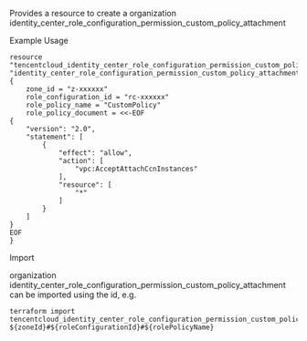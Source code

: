Provides a resource to create a organization identity_center_role_configuration_permission_custom_policy_attachment

Example Usage

```hcl
resource "tencentcloud_identity_center_role_configuration_permission_custom_policy_attachment" "identity_center_role_configuration_permission_custom_policy_attachment" {
    zone_id = "z-xxxxxx"
    role_configuration_id = "rc-xxxxxx"
    role_policy_name = "CustomPolicy"
	role_policy_document = <<-EOF
{
    "version": "2.0",
    "statement": [
        {
            "effect": "allow",
            "action": [
                "vpc:AcceptAttachCcnInstances"
            ],
            "resource": [
                "*"
            ]
        }
    ]
}
EOF
}
```

Import

organization identity_center_role_configuration_permission_custom_policy_attachment can be imported using the id, e.g.

```
terraform import tencentcloud_identity_center_role_configuration_permission_custom_policy_attachment.identity_center_role_configuration_permission_custom_policy_attachment ${zoneId}#${roleConfigurationId}#${rolePolicyName}
```
